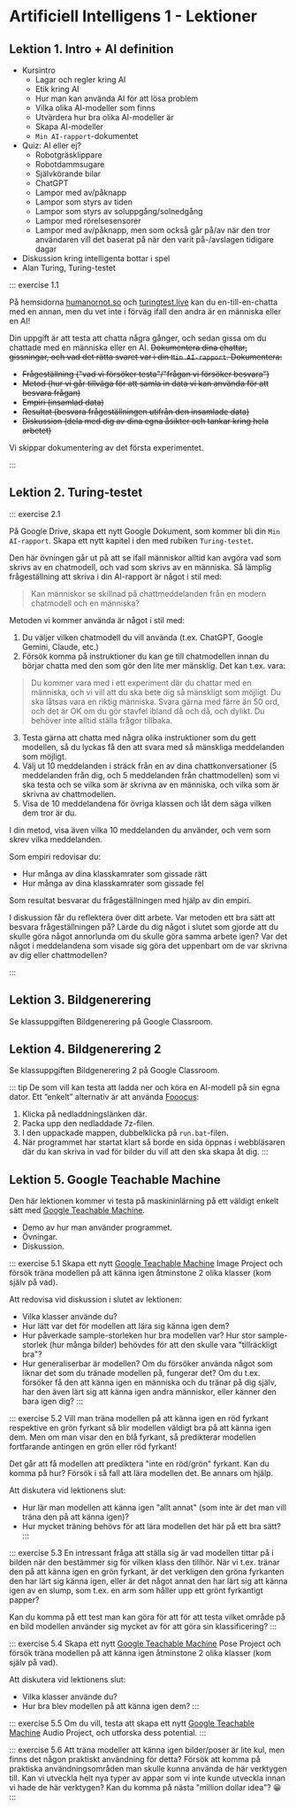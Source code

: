 # Artificiell Intelligens 1 - Lektioner

## Lektion 1. Intro + AI definition
* Kursintro
	* Lagar och regler kring AI
	* Etik kring AI
	* Hur man kan använda AI för att lösa problem
	* Vilka olika AI-modeller som finns
	* Utvärdera hur bra olika AI-modeller är
	* Skapa AI-modeller
	* `Min AI-rapport`-dokumentet
* Quiz: AI eller ej?
	* Robotgräsklippare
	* Robotdammsugare
	* Självkörande bilar
	* ChatGPT
	* Lampor med av/påknapp
	* Lampor som styrs av tiden
	* Lampor som styrs av soluppgång/solnedgång
	* Lampor med rörelsesensorer
	* Lampor med av/påknapp, men som också går på/av när den tror användaren vill det baserat på när den varit på-/avslagen tidigare dagar
* Diskussion kring intelligenta bottar i spel
* Alan Turing, Turing-testet

::: exercise 1.1

På hemsidorna [humanornot.so](https://humanornot.so) och [turingtest.live](https://turingtest.live/) kan du en-till-en-chatta med en annan, men du vet inte i förväg ifall den andra är en människa eller en AI!

Din uppgift är att testa att chatta några gånger, och sedan gissa om du chattade med en människa eller en AI. ~~Dokumentera dina chattar, gissningar, och vad det rätta svaret var i din `Min AI-rapport`. Dokumentera:~~

* ~~Frågeställning ("vad vi försöker testa"/"frågan vi försöker besvara")~~
* ~~Metod (hur vi går tillväga för att samla in data vi kan använda för att besvara frågan)~~
* ~~Empiri (insamlad data)~~
* ~~Resultat (besvara frågeställningen utifrån den insamlade data)~~
* ~~Diskussion (dela med dig av dina egna åsikter och tankar kring hela arbetet)~~

Vi skippar dokumentering av det första experimentet.

:::




## Lektion 2. Turing-testet
::: exercise 2.1

På Google Drive, skapa ett nytt Google Dokument, som kommer bli din `Min AI-rapport`. Skapa ett nytt kapitel i den med rubiken `Turing-testet`.

Den här övningen går ut på att se ifall människor alltid kan avgöra vad som skrivs av en chatmodell, och vad som skrivs av en människa. Så lämplig frågeställning att skriva i din AI-rapport är något i stil med:

> Kan människor se skillnad på chattmeddelanden från en modern chatmodell och en människa?

Metoden vi kommer använda är något i stil med:

1. Du väljer vilken chatmodell du vill använda (t.ex. ChatGPT, Google Gemini, Claude, etc.)
2. Försök komma på instruktioner du kan ge till chatmodellen innan du börjar chatta med den som gör den lite mer mänsklig. Det kan t.ex. vara:

> Du kommer vara med i ett experiment där du chattar med en människa, och vi vill att du ska bete dig så mänskligt som möjligt. Du ska låtsas vara en riktig människa. Svara gärna med färre än 50 ord, och det är OK om du gör stavfel ibland då och då, och dylikt. Du behöver inte alltid ställa frågor tillbaka.

3. Testa gärna att chatta med några olika instruktioner som du gett modellen, så du lyckas få den att svara med så mänskliga meddelanden som möjligt.
4. Välj ut 10 meddelanden i sträck från en av dina chattkonversationer (5 meddelanden från dig, och 5 meddelanden från chattmodellen) som vi ska testa och se vilka som är skrivna av en människa, och vilka som är skrivna av chattmodellen.
5. Visa de 10 meddelandena för övriga klassen och låt dem säga vilken dem tror är du.

I din metod, visa även vilka 10 meddelanden du använder, och vem som skrev vilka meddelanden.

Som empiri redovisar du:

* Hur många av dina klasskamrater som gissade rätt
* Hur många av dina klasskamrater som gissade fel

Som resultat besvarar du frågeställningen med hjälp av din empiri.

I diskussion får du reflektera över ditt arbete. Var metoden ett bra sätt att besvara frågeställningen på? Lärde du dig något i slutet som gjorde att du skulle göra något annorlunda om du skulle göra samma arbete igen? Var det något i meddelandena som visade sig göra det uppenbart om de var skrivna av dig eller chattmodellen?

:::



## Lektion 3. Bildgenerering
Se klassuppgiften Bildgenerering på Google Classroom.




## Lektion 4. Bildgenerering 2
Se klassuppgiften Bildgenerering 2 på Google Classroom.

::: tip
De som vill kan testa att ladda ner och köra en AI-modell på sin egna dator. Ett “enkelt” alternativ är att använda [Fooocus](https://github.com/lllyasviel/Fooocus?tab=readme-ov-file#download):

1. Klicka på nedladdningslänken där.
2. Packa upp den nedladdade 7z-filen.
3. I den uppackade mappen, dubbelklicka på `run.bat`-filen.
4. När programmet har startat klart så borde en sida öppnas i webbläsaren där du kan skriva in vad för bilder du vill att den ska skapa åt dig.
:::




## Lektion 5. Google Teachable Machine
Den här lektionen kommer vi testa på maskininlärning på ett väldigt enkelt sätt med [Google Teachable Machine](https://teachablemachine.withgoogle.com/).

* Demo av hur man använder programmet.
* Övningar.
* Diskussion.

::: exercise 5.1
Skapa ett nytt [Google Teachable Machine](https://teachablemachine.withgoogle.com/train) Image Project och försök träna modellen på att känna igen åtminstone 2 olika klasser (kom själv på vad).

Att redovisa vid diskussion i slutet av lektionen:

* Vilka klasser använde du?
* Hur lätt var det för modellen att lära sig känna igen dem?
* Hur påverkade sample-storleken hur bra modellen var? Hur stor sample-storlek (hur många bilder) behövdes för att den skulle vara "tillräckligt bra"?
* Hur generaliserbar är modellen? Om du försöker använda något som liknar det som du tränade modellen på, fungerar det? Om du t.ex. försöker få den att känna igen en människa och du tränar på dig själv, har den även lärt sig att känna igen andra människor, eller känner den bara igen dig?
:::

::: exercise 5.2
Vill man träna modellen på att känna igen en röd fyrkant respektive en grön fyrkant så blir modellen väldigt bra på att känna igen dem. Men om man visar den en blå fyrkant, så predikterar modellen fortfarande antingen en grön eller röd fyrkant!

Det går att få modellen att prediktera "inte en röd/grön" fyrkant. Kan du komma på hur? Försök i så fall att lära modellen det. Be annars om hjälp.

Att diskutera vid lektionens slut:

* Hur lär man modellen att känna igen "allt annat" (som inte är det man vill träna den på att känna igen)?
* Hur mycket träning behövs för att lära modellen det här på ett bra sätt?
:::

::: exercise 5.3
En intressant fråga att ställa sig är vad modellen tittar på i bilden när den bestämmer sig för vilken klass den tillhör. När vi t.ex. tränar den på att känna igen en grön fyrkant, är det verkligen den gröna fyrkanten den har lärt sig känna igen, eller är det något annat den har lärt sig att känna igen av en slump, som t.ex. en arm som håller upp ett grönt fyrkantigt papper?

Kan du komma på ett test man kan göra för att för att testa vilket område på en bild modellen använder sig mycket av för att göra sin klassificering?
:::

::: exercise 5.4
Skapa ett nytt [Google Teachable Machine](https://teachablemachine.withgoogle.com/train) Pose Project och försök träna modellen på att känna igen åtminstone 2 olika klasser (kom själv på vad).

Att diskutera vid lektionens slut:

* Vilka klasser använde du?
* Hur bra blev modellen på att känna igen dem?
:::

::: exercise 5.5
Om du vill, testa att skapa ett nytt [Google Teachable Machine](https://teachablemachine.withgoogle.com/train) Audio Project, och utforska dess potential.
:::

::: exercise 5.6
Att träna modeller att känna igen bilder/poser är lite kul, men finns det någon praktiskt användning för detta? Försök att komma på praktiska användningsområden man skulle kunna använda de här verktygen till. Kan vi utveckla helt nya typer av appar som vi inte kunde utveckla innan vi hade de här verktygen? Kan du komma på nästa "million dollar idea"? 😀
:::



<!--


## Lektion 6. Maskinginlärning (K-nearest neighbours)
* Classification VS Regression
* Exempel: Prediktera barn/vuxen/pensionär utifrån ålder.
* Exempel: Prediktera poäng på pilkastningstavla.


<ShowDataset
	datasetName="ages"
/>

-->
<!--


## Kommande


* Eget Turing-test
	* Använd en chattmodell för att generera något, t.ex. en dikt om en myra på 5-6 rader. Skriv sedan en egen dikt. Låt andra gissa vilken som är din och vilken som datorn skapat.

* Chattmodellers svagheter
	* Vi spenderar merdelen av en lektion till att ställa olika frågor till en chattmodell och ser om vi kan få den att skriva fel svar till oss. Vi reflekterar sedan över vilka frågor vi får fel svar på, och om de har något gemensamt.

# Lektion X. Vibe Coding
Måste man kunna programmering för att skapa hemsidor/appar? Nej, inte om man har en chattmodell till sin hjälp! Vibe Coding kallas den utveckling av hemsidor/appar där personer som inte kan programmera ber en chattmodell att skriva koden åt dem. Utvecklaren skriver alltså ingen kod själv, utan utvecklaren ber bara chattmodellen att skriva koden som gör att hemsidan/appen fungerar på ett visst sätt.

## Övning 1




# Lektion X. Projekt
Under ~6 lektioner, använd en chattmodell för att skapa något program/hemsida. Använda bara kod som du får från chattmodellen (gör inga ändringar i den). Du får ställa vilka frågor du vill till chattmodellen.




* Skapa grafer över hur chatmodeller har utvecklats över åren:
	1. Hitta chatmodeller som kan vara med i grafen.
	2. För varje chatmodell, hitta dess information så som:
		* Namn
		* Skapelseår
		* Antal parametrar/vikter
		* Antal bokstäver/ord/tokens in (kontextfönster)
		* Antal bokstäver/ord/tokens out
	3. Rita med papper och penna eller skapa grafer i valfritt program som visar hur utvecklingen framåt kan tänkas se ut.
	
-->